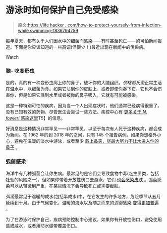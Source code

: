 # 游泳时如何保护自己免受感染

> 原文:[https://life hacker . com/how-to-protect-yoursely-from-infection-while swimming-1836794759](https://lifehacker.com/how-to-protect-yourself-from-infections-while-swimming-1836794759)

每年夏天，都有关于人们因水中的细菌而感染——有时甚至死亡——的可怕新闻报道。下面是你应该知道的一些高调(但很少！)最近出现在新闻中的传染病。

Watch

### 脑- 吃变形虫

是的，真的有一种变形虫爬上你的鼻子，破坏你的大脑组织。*奈格勒氏菌*正常生活在温水中，以细菌为食。如果它沾到你的皮肤上，或者即使你吞下它，它也不会伤害你，但是如果它溅到水里或者被你的鼻子吸入，它就有可能被感染。

这是一种特别可怕的疾病，因为当一个人出现症状时，他们通常已经病得很重了。没有已知有效的药物，尽管医生会尝试一些方法。疾控中心有 [更多关于 *N. fowleri* 感染这里](https://www.cdc.gov/parasites/naegleria/general.html)T5】的信息。

好消息是这种情况非常罕见——非常罕见，以至于每次有人死于这种疾病，都会成为新闻。在 1962 年的到 2018 年的之间，只有 145 个报告病例。如果你想格外小心，避免在温暖的淡水中游泳，或者至少 [戴上鼻夹，尽最大努力不让水进入你的鼻子](https://www.nytimes.com/2019/07/25/us/brain-eating-amoeba-death.html?smid=tw-nytimesscience&smtyp=cur) 。

### 弧菌感染

海洋中有几种弧菌会让你生病。最常见的是它们会导致食物中毒(吃生贝类，包括牡蛎的风险之一)，但如果你带着开放性伤口去游泳，它们 [也会感染皮肤](https://www.cdc.gov/vibrio/faq.html) 。弧菌感染可以从轻微到严重，在某些情况下会导致死亡或需要截肢。

*弧菌*最常见于温暖的咸水(包括半咸水)中，在它发生的许多地方，危险季节从五月延续到十月。由于气候变化，温暖的海水以及随之而来的*弧菌*感染 [变得更加普遍](https://www.forbes.com/sites/judystone/2019/06/26/another-report-links-deadly-vibrio-infections-to-climate-change/#6f76887b71e1) 。

为了在游泳时保护自己，疾病预防控制中心建议，如果你有开放性伤口，避免使用盐或咸水，或者用防水绷带覆盖伤口。